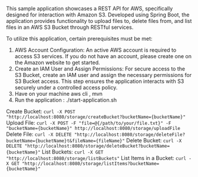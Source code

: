 This sample application showcases a REST API for AWS, specifically designed for interaction with Amazon S3. Developed using Spring Boot, the application provides functionality to upload files to, delete files from, and list files in an AWS S3 Bucket through RESTful services.

To utilize this application, certain prerequisites must be met:

1. AWS Account Configuration: An active AWS account is required to access S3 services. If you do not have an account, please create one on the Amazon website to get started.
2. Create an IAM User and Assign Permissions: For secure access to the S3 Bucket, create an IAM user and assign the necessary permissions for S3 Bucket access. This step ensures the application interacts with S3 securely under a controlled access policy.
3. Have on your machine aws cli , mvn 
4. Run the application : ./start-application.sh

Create Bucket:          `curl -X POST "http://localhost:8080/storage/createBucket?bucketName={bucketName}"`
Upload File:            `curl -X POST -F "file=@{/path/to/your/file.txt}" -F "bucketName={bucketName}" http://localhost:8080/storage/uploadFile`
Delete File:            `curl -X DELETE "http://localhost:8080/storage/deleteFile?bucketName={bucketName}t&fileName={fileName}"`
Delete Bucket:          `curl -X DELETE "http://localhost:8080/storage/deleteBucket?bucketName={bucketName}"`
List Buckets:           `curl -X GET "http://localhost:8080/storage/listBuckets"`
List Items in a Bucket: `curl -X GET "http://localhost:8080/storage/listItems?bucketName={bucketName}"`






